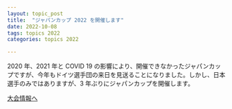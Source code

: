 ```yaml
---
layout: topic_post
title:  "ジャパンカップ 2022 を開催します"
date: 2022-10-08
tags: topics 2022
categories: topics 2022

---
```


2020 年、2021 年と COVID 19 の影響により、開催できなかったジャパンカップですが、今年もドイツ選手団の来日を見送ることになりました。しかし、日本選手のみではありますが、3 年ぶりにジャパンカップを開催します。

<a class="btn btn-primary btn-sm" href="{{ site.baseurl }}{% post_url /competition_info/2022/2022-10-16-japancup-2022 %}">大会情報へ</a>
